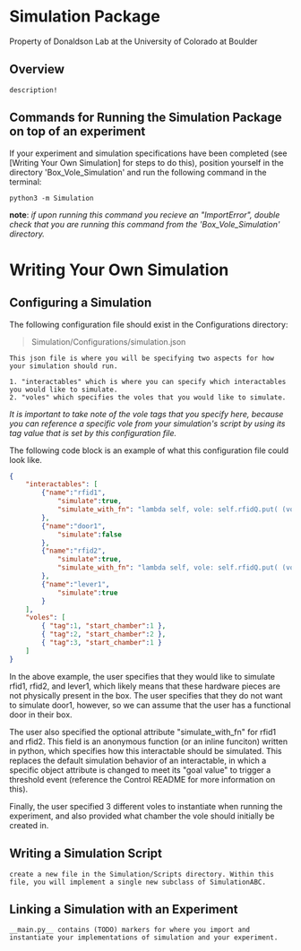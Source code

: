 
# Simulation Package

Property of Donaldson Lab at the University of Colorado at Boulder

## Overview

    description! 

## Commands for Running the Simulation Package on top of an experiment

If your experiment and simulation specifications have been completed (see [Writing Your Own Simulation] for steps to do this), position yourself in the directory 'Box_Vole_Simulation' and run the following command in the terminal:

`python3 -m Simulation`

**note**: *if upon running this command you recieve an "ImportError", double check that you are running this command from the 'Box_Vole_Simulation' directory.*

# Writing Your Own Simulation

## Configuring a Simulation

The following configuration file should exist in the Configurations directory:

> Simulation/Configurations/simulation.json

    This json file is where you will be specifying two aspects for how your simulation should run.

    1. "interactables" which is where you can specify which interactables you would like to simulate.
    2. "voles" which specifies the voles that you would like to simulate. 
 *It is important to take note of the vole tags that you specify here, because you can reference a specific vole from your simulation's script by using its tag value that is set by this configuration file.*

The following code block is an example of what this configuration file could look like. 

~~~json
{
    "interactables": [
        {"name":"rfid1", 
            "simulate":true, 
            "simulate_with_fn": "lambda self, vole: self.rfidQ.put( (vole, self.ID) )" 
        }, 
        {"name":"door1", 
            "simulate":false
        }, 
        {"name":"rfid2", 
            "simulate":true, 
            "simulate_with_fn": "lambda self, vole: self.rfidQ.put( (vole, self.ID) )"  
        }, 
        {"name":"lever1", 
            "simulate":true
        }  
    ],
    "voles": [
        { "tag":1, "start_chamber":1 }, 
        { "tag":2, "start_chamber":2 }, 
        { "tag":3, "start_chamber":1 }
    ]
}
~~~

In the above  example, the user specifies that they would like to simulate rfid1, rfid2, and lever1, which likely means that these hardware pieces are not physically present in the box. The user specifies that they do not want to simulate door1, however, so we can assume that the user has a functional door in their box.

The user also specified the optional attribute "simulate_with_fn" for rfid1 and rfid2. This field is an anonymous function (or an inline funciton) written in python, which specifies how this interactable should be simulated. This replaces the default simulation behavior of an interactable, in which a specific object attribute is changed to meet its "goal value" to trigger a threshold event (reference the Control README for more information on this).

Finally, the user specified 3 different voles to instantiate when running the experiment, and also provided what chamber the vole should initially be created in.

## Writing a Simulation Script

    create a new file in the Simulation/Scripts directory. Within this file, you will implement a single new subclass of SimulationABC. 

## Linking a Simulation with an Experiment

    __main.py__ contains (TODO) markers for where you import and instantiate your implementations of simulation and your experiment. 

